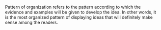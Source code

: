 Pattern of organization refers to the pattern according to which the evidence and examples will be given to develop the idea. In other words, it is the most organized pattern of displaying ideas that will definitely make sense among the readers.